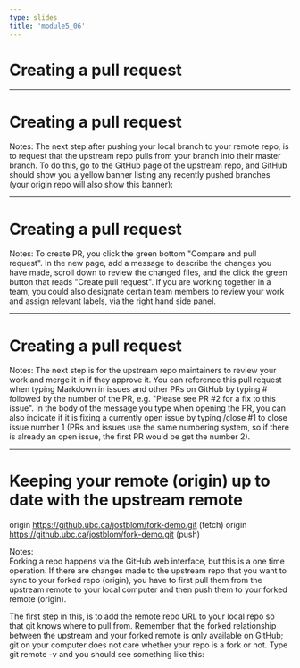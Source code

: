 ```yaml
---
type: slides
title: 'module5_06'
---
```



# Creating a pull request

---

# Creating a pull request

Notes: The next step after pushing your local branch to your remote repo, is to request that the upstream repo pulls from your branch into their master branch. To do this, go to the GitHub page of the upstream repo, and GitHub should show you a yellow banner listing any recently pushed branches (your origin repo will also show this banner):

---

# Creating a pull request

Notes: To create PR, you click the green bottom "Compare and pull request". In the new page, add a message to describe the changes you have made, scroll down to review the changed files, and the click the green button that reads "Create pull request". If you are working together in a team, you could also designate certain team members to review your work and assign relevant labels, via the right hand side panel.

---

# Creating a pull request

Notes: The next step is for the upstream repo maintainers to review your work and merge it in if they approve it. You can reference this pull request when typing Markdown in issues and other PRs on GitHub by typing # followed by the number of the PR, e.g. "Please see PR #2 for a fix to this issue". In the body of the message you type when opening the PR, you can also indicate if it is fixing a currently open issue by typing /close #1 to close issue number 1 (PRs and issues use the same numbering system, so if there is already an open issue, the first PR would be get the number 2).

---

# Keeping your remote (origin) up to date with the upstream remote

origin  https://github.ubc.ca/jostblom/fork-demo.git (fetch)
origin  https://github.ubc.ca/jostblom/fork-demo.git (push)


Notes:  
Forking a repo happens via the GitHub web interface, but this is a one time operation. If there are changes made to the upstream repo that you want to sync to your forked repo (origin), you have to first pull them from the upstream remote to your local computer and then push them to your forked remote (origin).

The first step in this, is to add the remote repo URL to your local repo so that git knows where to pull from. Remember that the forked relationship between the upstream and your forked remote is only available on GitHub; git on your computer does not care whether your repo is a fork or not. Type git remote -v and you should see something like this:

